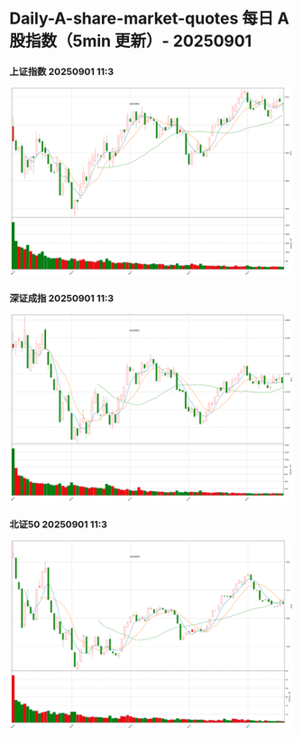 
# Daily-A-share-market-quotes 每日 A 股指数（5min 更新）- 20250901

### 上证指数 20250901 11:3
![](./fig/2025/9/20250901-sh000001.png)

### 深证成指 20250901 11:3
![](./fig/2025/9/20250901-sz399001.png)

### 北证50 20250901 11:3
![](./fig/2025/9/20250901-bj899050.png)
